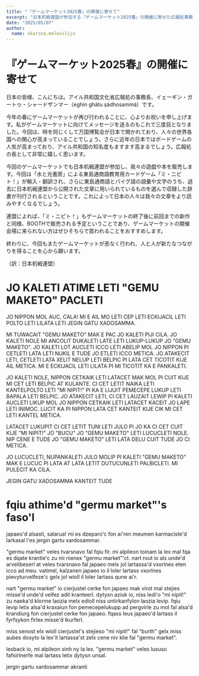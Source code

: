 ```yaml
---
title: "『ゲームマーケット2025春』の開催に寄せて"
excerpt: "日本机戦連盟が参加する『ゲームマーケット2025春』の開催に寄せた広報処事務長のコメントです。"
date: "2025/05/07"
author:
  name: skarsna.meloviliju
---
```


# 『ゲームマーケット2025春』の開催に寄せて
日本の皆様、こんにちは。アイル共和国文化省広報処の事務長、イェーギン・ガートゥ・シャードザンマー（eghin ghátu ṣádhosammá）です。

今年の春にゲームマーケットが再び行われることに、心よりお祝いを申し上げます。私がゲームマーケットに向けてメッセージを送るのもこれで三度目となりました。今回は、時を同じくして万国博覧会が日本で開かれており、人々の世界各国への関心が高まっていることでしょう。さらに近年の日本ではボードゲームの人気が高まっており、アイル共和国の知名度もますます高まるでしょう。広報処の長として非常に嬉しく思います。

今回のゲームマーケットでも日本机戦連盟が参加し、我々の遊戯や本を販売します。今回は「水と光書房」による東島通商語教育用カードゲーム「ミ・ニピト！」が輸入・翻訳され、さらに東島通商語とパイグ語の語彙や文字のうち、過去に日本机戦連盟から公開された文章に用いられているものを選んで収録した辞書が刊行されるということです。これによって日本の人々は我々の文章をより読みやすくなるでしょう。

連盟によれば、「ミ・ニピト！」もゲームマーケットの終了後に前回までの新作と同様、BOOTHで販売される予定ということであり、ゲームマーケットの開催会場に来られない方はぜひそちらで買われることをおすすめします。

終わりに、今回もまたゲームマーケットが恙なく行われ、人と人が新たなつながりを得ることを心から願います。

（訳：日本机戦連盟）

# <span lang="x-ycaxen-medium">JO KALETI ATIME LETI "GEMU MAKETO" PACLETI</span>
<div lang="x-ycaxen-medium">
JO NIPPON MOL AUC, CALA! MI E AIL MO LETI CEP LETI ECKIJACIL LETI POLTO LETI LILATA LETI JEGIN GATU XADOSAMMA.

MI TUWACAIT "GEMU MAKETO" MAK E PAC JO KALETI PIJI CILA. JO KALETI NOLE MI ANCOLIT DUKALETI LATE LETI LUKUP-LUKUP JO "GEMU MAKETO". JO KALETI LOT AUCLETI ICCO LETI ABELIP MOL JO NIPPON PI CETLETI LATA LETI NUKIL E TUDE JO ETLETI ICCO METICA. JO ATAKECIT LETI, CETLETI LATA XELIT NELUP LETI BELPIC PI LATA CET TICOTIT KIJE AIL METICA. MI E ECKIJACIL LETI LILATA PI MI TICOTIT KA E PANKALETI. 

JO KALETI NOLE, NIPPON CETKAIK LETI LATACET MAK MOL PI CUIT KIJE MI CET LETI BELPIC AT KULANTE. CI CET LETIT NAIKA LETI KANTELPOLTO LETI "MI NIPIT!" PI KA E LIJUIT PEMECEPE LUKUP LETI BAPALA LETI BELPIC. JO ATAKECIT LETI, CI CET LAUZAIT LEWIP PI KALETI AUCLETI LIKUP MOL JO NIPPON CETKAIK LETI LATACET KACEIT JO LAPE LETI INIMOC. LUCIT KA PI NIPPON LATA CET KANTEIT KIJE CIK MI CET LETI KANTEL METICA.

LATACET LUKUPIT CI CET LETIT TUNI LETI JULO PI JO KA CI CET CUIT KIJE "MI NIPIT!" JO "BUCU" JO "GEMU MAKETO" LETI LUCUCLETI NOLE. NIP CENE E TUDE JO "GEMU MAKETO" LETI LATA DELU CUIT TUDE JO CI METICA.

JO LUCUCLETI, NUPANKALETI JULO MOLIP PI KALETI "GEMU MAKETO" MAK E LUCUC PI LATA AT LATA LETIT DUTUCUNLETI PALBICLETI. MI PULECIT KA CILA.

JEGIN GATU XADOSAMMA KANTEIT TUDE
</div>

# <span lang="x-lineparine">fqiu athime'd "germu market"'s faso'l</span>
<div lang="x-lineparine">
japaeo'd alsasti, salarua! mi es dzeparo'c fon ai'ren meumen karmaciste'd larkasal l'es jergin gartu xardosammar.

"germu market" veles tvarsnavo fal fqiu fir. mi alpileon toinam la lex mal fqa es dqate krantie'c zu mi nienex "germu market"'ct. nart rout io als unde'd arvelibeserl at veles tvarsnavo fal japaeo melx jol lartassa'd vxorlnes eten icco ad meu. vatimel, kalzanen japaeo io il loler lartass vxorlnes pievyturvelfeze'c gelx jol wioll il loler lartass qune ai'r.

nart "germu market" io cierjustel cerke fon japaeo mak virot mal stejies misse'd unde'd velfez adit kranteerl. dytysn aziuk io, niss ledi'o "mi nipit!" zu naeka'd klorme laozia melx edioll niss untirkanfylon laozia levip. fqiu levip letix alsa'd kraxaiun fon pemecepelukupp ad pergvirle zu mol fal alsa'd krandiurg fon cierjustel cerke fon japaeo. fqass leus japaeo'd lartass il fyrfsykon firlex misse'd lkurferl.

miss senost elx wioll cierjustel's stejieso "mi nipit!" fal "burth" gelx miss aubes dosyto la lex'it lartassa'st zelx cene niv klie fal "germu market".

lesback io, mi alpileon sinh ny la lex. "germu market" veles lususo fafsirlnerfe mal lartass letix dytysn unsal.

jergin gartu xardosammar akranti

</div>